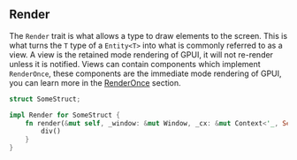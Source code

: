## Render

The `Render` trait is what allows a type to draw elements to the screen. This is what turns the `T` type of a `Entity<T>` into what is commonly referred to as a view. A view is the retained mode rendering of GPUI, it will not re-render unless it is notified. Views can contain components which implement `RenderOnce`, these components are the immediate mode rendering of GPUI, you can learn more in the [RenderOnce](render-once.md) section.

```rust
struct SomeStruct;

impl Render for SomeStruct {
    fn render(&mut self, _window: &mut Window, _cx: &mut Context<'_, Self>) -> impl IntoElement {
        div()
    }
}
```

